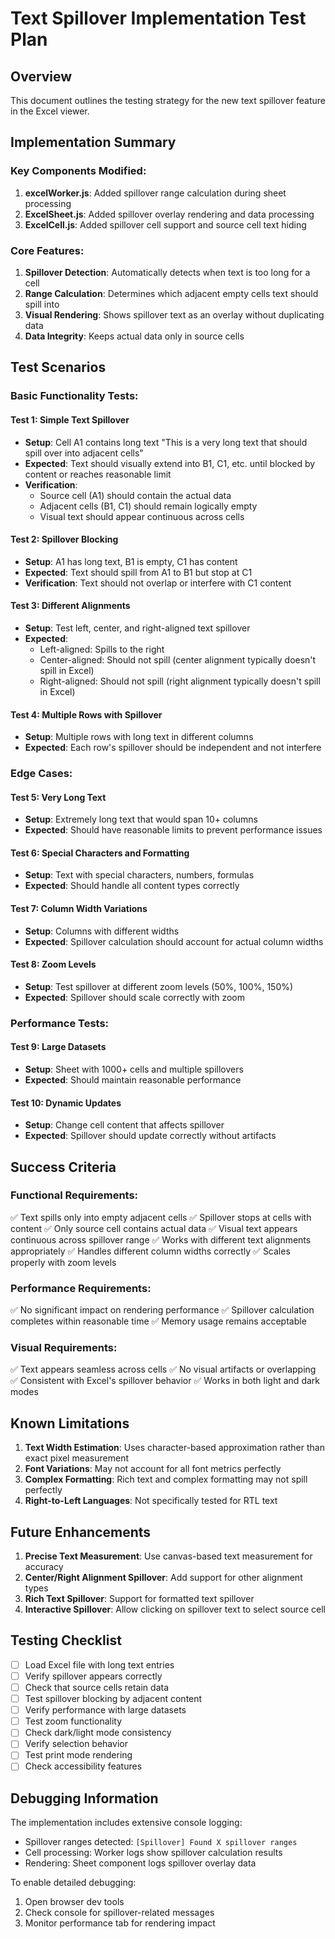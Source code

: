 # Text Spillover Implementation Test Plan

## Overview
This document outlines the testing strategy for the new text spillover feature in the Excel viewer.

## Implementation Summary

### Key Components Modified:
1. **excelWorker.js**: Added spillover range calculation during sheet processing
2. **ExcelSheet.js**: Added spillover overlay rendering and data processing
3. **ExcelCell.js**: Added spillover cell support and source cell text hiding

### Core Features:
1. **Spillover Detection**: Automatically detects when text is too long for a cell
2. **Range Calculation**: Determines which adjacent empty cells text should spill into
3. **Visual Rendering**: Shows spillover text as an overlay without duplicating data
4. **Data Integrity**: Keeps actual data only in source cells

## Test Scenarios

### Basic Functionality Tests:

#### Test 1: Simple Text Spillover
- **Setup**: Cell A1 contains long text "This is a very long text that should spill over into adjacent cells"
- **Expected**: Text should visually extend into B1, C1, etc. until blocked by content or reaches reasonable limit
- **Verification**: 
  - Source cell (A1) should contain the actual data
  - Adjacent cells (B1, C1) should remain logically empty
  - Visual text should appear continuous across cells

#### Test 2: Spillover Blocking
- **Setup**: A1 has long text, B1 is empty, C1 has content
- **Expected**: Text should spill from A1 to B1 but stop at C1
- **Verification**: Text should not overlap or interfere with C1 content

#### Test 3: Different Alignments
- **Setup**: Test left, center, and right-aligned text spillover
- **Expected**: 
  - Left-aligned: Spills to the right
  - Center-aligned: Should not spill (center alignment typically doesn't spill in Excel)
  - Right-aligned: Should not spill (right alignment typically doesn't spill in Excel)

#### Test 4: Multiple Rows with Spillover
- **Setup**: Multiple rows with long text in different columns
- **Expected**: Each row's spillover should be independent and not interfere

### Edge Cases:

#### Test 5: Very Long Text
- **Setup**: Extremely long text that would span 10+ columns
- **Expected**: Should have reasonable limits to prevent performance issues

#### Test 6: Special Characters and Formatting
- **Setup**: Text with special characters, numbers, formulas
- **Expected**: Should handle all content types correctly

#### Test 7: Column Width Variations
- **Setup**: Columns with different widths
- **Expected**: Spillover calculation should account for actual column widths

#### Test 8: Zoom Levels
- **Setup**: Test spillover at different zoom levels (50%, 100%, 150%)
- **Expected**: Spillover should scale correctly with zoom

### Performance Tests:

#### Test 9: Large Datasets
- **Setup**: Sheet with 1000+ cells and multiple spillovers
- **Expected**: Should maintain reasonable performance

#### Test 10: Dynamic Updates
- **Setup**: Change cell content that affects spillover
- **Expected**: Spillover should update correctly without artifacts

## Success Criteria

### Functional Requirements:
✅ Text spills only into empty adjacent cells
✅ Spillover stops at cells with content
✅ Only source cell contains actual data
✅ Visual text appears continuous across spillover range
✅ Works with different text alignments appropriately
✅ Handles different column widths correctly
✅ Scales properly with zoom levels

### Performance Requirements:
✅ No significant impact on rendering performance
✅ Spillover calculation completes within reasonable time
✅ Memory usage remains acceptable

### Visual Requirements:
✅ Text appears seamless across cells
✅ No visual artifacts or overlapping
✅ Consistent with Excel's spillover behavior
✅ Works in both light and dark modes

## Known Limitations

1. **Text Width Estimation**: Uses character-based approximation rather than exact pixel measurement
2. **Font Variations**: May not account for all font metrics perfectly
3. **Complex Formatting**: Rich text and complex formatting may not spill perfectly
4. **Right-to-Left Languages**: Not specifically tested for RTL text

## Future Enhancements

1. **Precise Text Measurement**: Use canvas-based text measurement for accuracy
2. **Center/Right Alignment Spillover**: Add support for other alignment types
3. **Rich Text Spillover**: Support for formatted text spillover
4. **Interactive Spillover**: Allow clicking on spillover text to select source cell

## Testing Checklist

- [ ] Load Excel file with long text entries
- [ ] Verify spillover appears correctly
- [ ] Check that source cells retain data
- [ ] Test spillover blocking by adjacent content
- [ ] Verify performance with large datasets
- [ ] Test zoom functionality
- [ ] Check dark/light mode consistency
- [ ] Verify selection behavior
- [ ] Test print mode rendering
- [ ] Check accessibility features

## Debugging Information

The implementation includes extensive console logging:
- Spillover ranges detected: `[Spillover] Found X spillover ranges`
- Cell processing: Worker logs show spillover calculation results
- Rendering: Sheet component logs spillover overlay data

To enable detailed debugging:
1. Open browser dev tools
2. Check console for spillover-related messages
3. Monitor performance tab for rendering impact